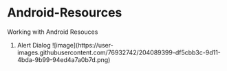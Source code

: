 # Android-Resources
Working with Android Resouces 

<ol>
  <li>
  Alert Dialog
    ![image](https://user-images.githubusercontent.com/76932742/204089399-df5cbb3c-9d11-4bda-9b99-94ed4a7a0b7d.png)

  </li>
</ol>
